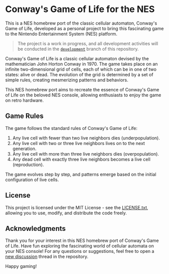 # Conway's Game of Life for the NES

This is a NES homebrew port of the classic cellular automaton, Conway's Game of Life, developed as a personal project to bring this fascinating game to the Nintendo Entertainment System (NES) platform.

> The project is a work in progress, and all development activities will be conducted in the [`development`](https://github.com/babasbot/conways-game-of-life-nes/tree/development) branch of this repository.

Conway's Game of Life is a classic cellular automaton devised by the mathematician John Horton Conway in 1970. The game takes place on an infinite two-dimensional grid of cells, each of which can be in one of two states: alive or dead. The evolution of the grid is determined by a set of simple rules, creating mesmerizing patterns and behaviors.

This NES homebrew port aims to recreate the essence of Conway's Game of Life on the beloved NES console, allowing enthusiasts to enjoy the game on retro hardware.

## Game Rules

The game follows the standard rules of Conway's Game of Life:

1. Any live cell with fewer than two live neighbors dies (underpopulation).
2. Any live cell with two or three live neighbors lives on to the next generation.
3. Any live cell with more than three live neighbors dies (overpopulation).
4. Any dead cell with exactly three live neighbors becomes a live cell (reproduction).

The game evolves step by step, and patterns emerge based on the initial configuration of live cells.

## License

This project is licensed under the MIT License - see the [LICENSE.txt](LICENSE.txt), allowing you to use, modify, and distribute the code freely.

## Acknowledgments

Thank you for your interest in this NES homebrew port of Conway's Game of Life. Have fun exploring the fascinating world of cellular automata on your NES console! For any questions or suggestions, feel free to open a [new discussion](https://github.com/babasbot/conways-game-of-life-nes/discussions/new/choose) thread in the repository.

Happy gaming!
